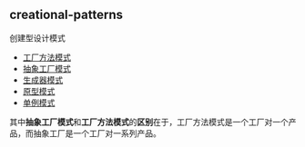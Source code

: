 ## creational-patterns

创建型设计模式

- [工厂方法模式](factory-method/README.md)
- [抽象工厂模式](abstract-factory/README.md)
- [生成器模式](builder/README.md)
- [原型模式](prototype/README.md)
- [单例模式](singleton/README.md)

其中**抽象工厂模式**和**工厂方法模式**的**区别**在于，工厂方法模式是一个工厂对一个产品，而抽象工厂是一个工厂对一系列产品。
